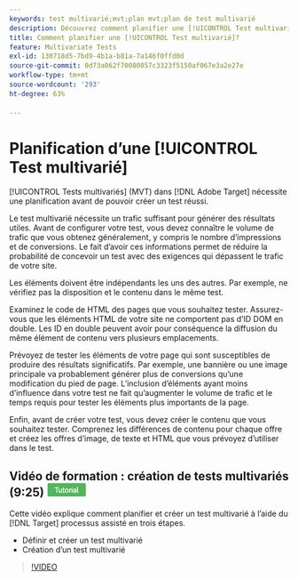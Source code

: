 ```yaml
---
keywords: test multivarié;mvt;plan mvt;plan de test multivarié
description: Découvrez comment planifier une [!UICONTROL Test multivarié] in [!DNL Adobe Target] vous pouvez ainsi créer un test réussi.
title: Comment planifier une [!UICONTROL Test multivarié]?
feature: Multivariate Tests
exl-id: 130718d5-7bd9-4b1a-b81a-7a146f0ffd0d
source-git-commit: 0d73a062f70080057c3323f5150af067e3a2e27e
workflow-type: tm+mt
source-wordcount: '293'
ht-degree: 63%

---
```


# Planification d’une [!UICONTROL Test multivarié]

[!UICONTROL Tests multivariés] (MVT) dans [!DNL Adobe Target] nécessite une planification avant de pouvoir créer un test réussi.

Le test multivarié nécessite un trafic suffisant pour générer des résultats utiles. Avant de configurer votre test, vous devez connaître le volume de trafic que vous obtenez généralement, y compris le nombre d’impressions et de conversions. Le fait d’avoir ces informations permet de réduire la probabilité de concevoir un test avec des exigences qui dépassent le trafic de votre site.

Les éléments doivent être indépendants les uns des autres. Par exemple, ne vérifiez pas la disposition et le contenu dans le même test.

Examinez le code de HTML des pages que vous souhaitez tester. Assurez-vous que les éléments HTML de votre site ne comportent pas d’ID DOM en double. Les ID en double peuvent avoir pour conséquence la diffusion du même élément de contenu vers plusieurs emplacements.

Prévoyez de tester les éléments de votre page qui sont susceptibles de produire des résultats significatifs. Par exemple, une bannière ou une image principale va probablement générer plus de conversions qu’une modification du pied de page. L’inclusion d’éléments ayant moins d’influence dans votre test ne fait qu’augmenter le volume de trafic et le temps requis pour tester les éléments plus importants de la page.

Enfin, avant de créer votre test, vous devez créer le contenu que vous souhaitez tester. Comprenez les différences de contenu pour chaque offre et créez les offres d’image, de texte et HTML que vous prévoyez d’utiliser dans le test.

## Vidéo de formation : création de tests multivariés (9:25) ![Badge du tutoriel](/help/main/assets/tutorial.png)

Cette vidéo explique comment planifier et créer un test multivarié à l’aide du [!DNL Target] processus assisté en trois étapes.

* Définir et créer un test multivarié
* Création d’un test multivarié

>[!VIDEO](https://video.tv.adobe.com/v/17395)
